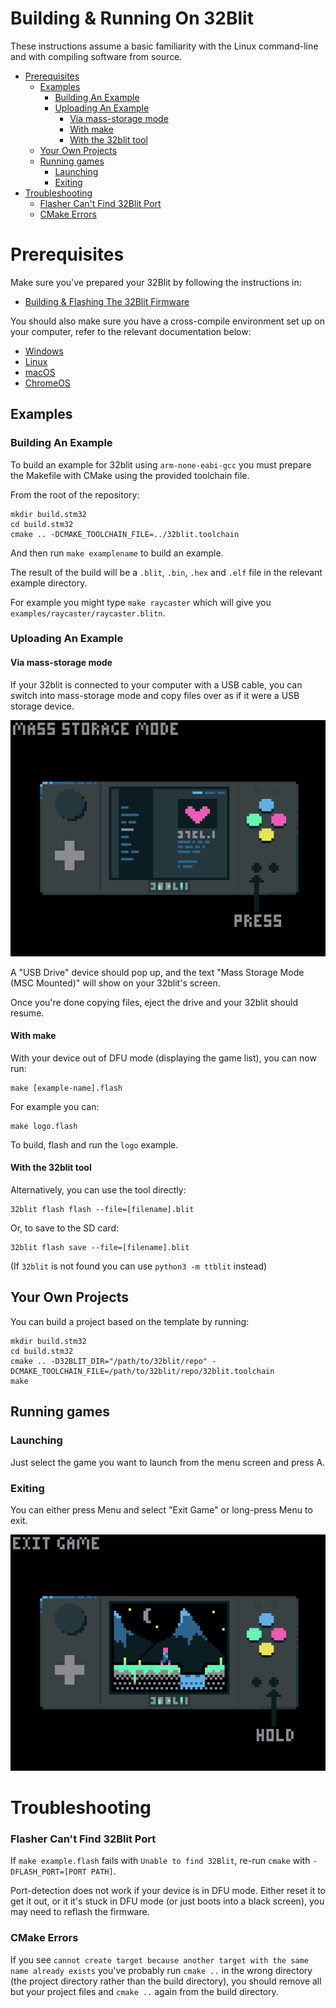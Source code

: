 # Building & Running On 32Blit <!-- omit in toc -->

These instructions assume a basic familiarity with the Linux command-line and with compiling software from source.

- [Prerequisites](#prerequisites)
  - [Examples](#examples)
    - [Building An Example](#building-an-example)
    - [Uploading An Example](#uploading-an-example)
      - [Via mass-storage mode](#via-mass-storage-mode)
      - [With make](#with-make)
      - [With the 32blit tool](#with-the-32blit-tool)
  - [Your Own Projects](#your-own-projects)
  - [Running games](#running-games)
    - [Launching](#launching)
    - [Exiting](#exiting)
- [Troubleshooting](#troubleshooting)
    - [Flasher Can't Find 32Blit Port](#flasher-cant-find-32blit-port)
    - [CMake Errors](#cmake-errors)

# Prerequisites

Make sure you've prepared your 32Blit by following the instructions in:

* [Building & Flashing The 32Blit Firmware](32Blit-Firmware.md#building--flashing-the-32blit-firmware)

You should also make sure you have a cross-compile environment set up on your computer, refer to the relevant documentation below:

* [Windows](Windows-WSL.md)
* [Linux](Linux.md)
* [macOS](macOS.md)
* [ChromeOS](ChromeOS.md)

## Examples

### Building An Example

To build an example for 32blit using `arm-none-eabi-gcc` you must prepare the Makefile with CMake using the provided toolchain file.

From the root of the repository:

```
mkdir build.stm32
cd build.stm32
cmake .. -DCMAKE_TOOLCHAIN_FILE=../32blit.toolchain
```

And then run `make examplename` to build an example.

The result of the build will be a `.blit`, `.bin`, `.hex` and `.elf` file in the relevant example directory.

For example you might type `make raycaster` which will give you `examples/raycaster/raycaster.blitn`.

### Uploading An Example

#### Via mass-storage mode

If your 32blit is connected to your computer with a USB cable, you can switch into mass-storage mode and copy files over as if it were a USB storage device.

![press the Home button](resources/enter-mass-storage-mode.png)

A "USB Drive" device should pop up, and the text "Mass Storage Mode (MSC Mounted)" will show on your 32blit's screen.

Once you're done copying files, eject the drive and your 32blit should resume.

#### With make

With your device out of DFU mode (displaying the game list), you can now run:

```
make [example-name].flash
```

For example you can:

```
make logo.flash
```

To build, flash and run the `logo` example.

#### With the 32blit tool

Alternatively, you can use the tool directly:
```
32blit flash flash --file=[filename].blit
```

Or, to save to the SD card:
```
32blit flash save --file=[filename].blit
```

(If `32blit` is not found you can use `python3 -m ttblit` instead)


## Your Own Projects

You can build a project based on the template by running:

```
mkdir build.stm32
cd build.stm32
cmake .. -D32BLIT_DIR="/path/to/32blit/repo" -DCMAKE_TOOLCHAIN_FILE=/path/to/32blit/repo/32blit.toolchain
make
```

## Running games

### Launching

Just select the game you want to launch from the menu screen and press A.

### Exiting

You can either press Menu and select "Exit Game" or long-press Menu to exit.

![long press menu to exit a game](resources/exit-game.png)

# Troubleshooting

### Flasher Can't Find 32Blit Port

If `make example.flash` fails with `Unable to find 32Blit`, re-run `cmake` with `-DFLASH_PORT=[PORT PATH]`.  

Port-detection does not work if your device is in DFU mode. Either reset it to get it out, or it it's stuck in DFU mode (or just boots into a black screen), you may need to reflash the firmware.

### CMake Errors

If you see `cannot create target because another target with the same name already exists` you've probably run `cmake ..` in the wrong directory (the project directory rather than the build directory), you should remove all but your project files and `cmake ..` again from the build directory.
